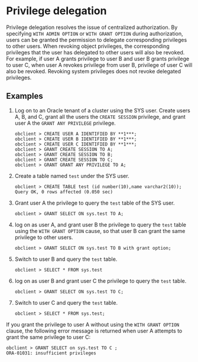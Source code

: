 # Privilege delegation

Privilege delegation resolves the issue of centralized authorization. By specifying `WITH ADMIN OPTION` or `WITH GRANT OPTION` during authorization, users can be granted the permission to delegate corresponding privileges to other users. When revoking object privileges, the corresponding privileges that the user has delegated to other users will also be revoked. For example, if user A grants privilege to user B and user B grants privilege to user C, when user A revokes privilege from user B, privilege of user C will also be revoked. Revoking system privileges does not revoke delegated privileges.

## Examples

1. Log on to an Oracle tenant of a cluster using the SYS user. Create users A, B, and C, grant all the users the `CREATE SESSION` privilege, and grant user A the `GRANT ANY PRIVILEGE` privilege. 

   ```shell
   obclient > CREATE USER A IDENTIFIED BY **1***;
   obclient > CREATE USER B IDENTIFIED BY **1***;
   obclient > CREATE USER C IDENTIFIED BY **1***;
   obclient > GRANT CREATE SESSION TO A;
   obclient > GRANT CREATE SESSION TO B;
   obclient > GRANT CREATE SESSION TO C;
   obclient > GRANT GRANT ANY PRIVILEGE TO A;
   ```

2. Create a table named `test` under the SYS user. 

   ```shell
   obclient > CREATE TABLE test (id number(10),name varchar2(10));
   Query OK, 0 rows affected (0.050 sec)
   ```

3. Grant user A the privilege to query the `test` table of the SYS user. 

   ```shell
   obclient > GRANT SELECT ON sys.test TO A;
   ```

4. log on as user A, and grant user B the privilege to query the `test` table using the `WITH GRANT OPTION` cause, so that user B can grant the same privilege to other users. 

   ```shell
   obclient > GRANT SELECT ON sys.test TO B with grant option;
   ```

5. Switch to user B and query the `test` table. 

   ```shell
   obclient > SELECT * FROM sys.test
   ```

6. log on as user B and grant user C the privilege to query the `test` table. 

   ```shell
   obclient > GRANT SELECT ON sys.test TO C;
   ```

7. Switch to user C and query the `test` table. 

   ```shell
   obclient > SELECT * FROM sys.test;
   ```

If you grant the privilege to user A without using the `WITH GRANT OPTION` clause, the following error message is returned when user A attempts to grant the same privilege to user C:

```shell
obclient > GRANT SELECT on sys.test TO C ;
ORA-01031: insufficient privileges
```

